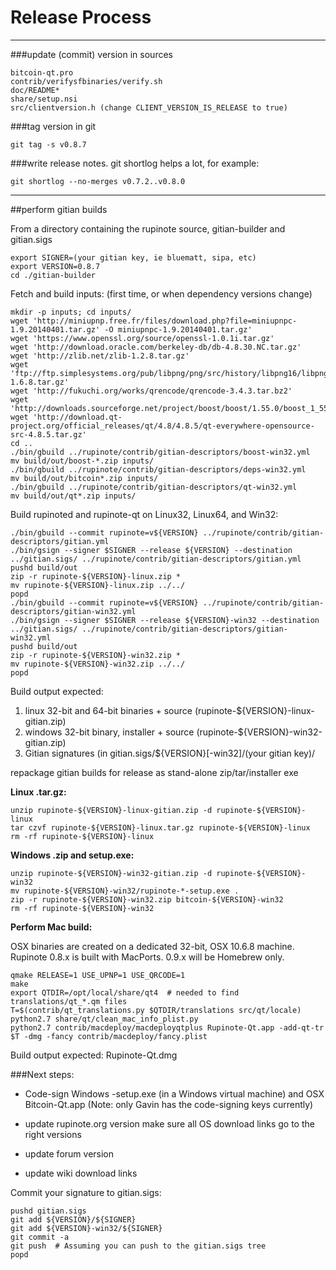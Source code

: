 Release Process
====================

* * *

###update (commit) version in sources


	bitcoin-qt.pro
	contrib/verifysfbinaries/verify.sh
	doc/README*
	share/setup.nsi
	src/clientversion.h (change CLIENT_VERSION_IS_RELEASE to true)

###tag version in git

	git tag -s v0.8.7

###write release notes. git shortlog helps a lot, for example:

	git shortlog --no-merges v0.7.2..v0.8.0

* * *

##perform gitian builds

 From a directory containing the rupinote source, gitian-builder and gitian.sigs
  
	export SIGNER=(your gitian key, ie bluematt, sipa, etc)
	export VERSION=0.8.7
	cd ./gitian-builder

 Fetch and build inputs: (first time, or when dependency versions change)

	mkdir -p inputs; cd inputs/
	wget 'http://miniupnp.free.fr/files/download.php?file=miniupnpc-1.9.20140401.tar.gz' -O miniupnpc-1.9.20140401.tar.gz'
	wget 'https://www.openssl.org/source/openssl-1.0.1i.tar.gz'
	wget 'http://download.oracle.com/berkeley-db/db-4.8.30.NC.tar.gz'
	wget 'http://zlib.net/zlib-1.2.8.tar.gz'
	wget 'ftp://ftp.simplesystems.org/pub/libpng/png/src/history/libpng16/libpng-1.6.8.tar.gz'
	wget 'http://fukuchi.org/works/qrencode/qrencode-3.4.3.tar.bz2'
	wget 'http://downloads.sourceforge.net/project/boost/boost/1.55.0/boost_1_55_0.tar.bz2'
	wget 'http://download.qt-project.org/official_releases/qt/4.8/4.8.5/qt-everywhere-opensource-src-4.8.5.tar.gz'
	cd ..
	./bin/gbuild ../rupinote/contrib/gitian-descriptors/boost-win32.yml
	mv build/out/boost-*.zip inputs/
	./bin/gbuild ../rupinote/contrib/gitian-descriptors/deps-win32.yml
	mv build/out/bitcoin*.zip inputs/
	./bin/gbuild ../rupinote/contrib/gitian-descriptors/qt-win32.yml
	mv build/out/qt*.zip inputs/

 Build rupinoted and rupinote-qt on Linux32, Linux64, and Win32:
  
	./bin/gbuild --commit rupinote=v${VERSION} ../rupinote/contrib/gitian-descriptors/gitian.yml
	./bin/gsign --signer $SIGNER --release ${VERSION} --destination ../gitian.sigs/ ../rupinote/contrib/gitian-descriptors/gitian.yml
	pushd build/out
	zip -r rupinote-${VERSION}-linux.zip *
	mv rupinote-${VERSION}-linux.zip ../../
	popd
	./bin/gbuild --commit rupinote=v${VERSION} ../rupinote/contrib/gitian-descriptors/gitian-win32.yml
	./bin/gsign --signer $SIGNER --release ${VERSION}-win32 --destination ../gitian.sigs/ ../rupinote/contrib/gitian-descriptors/gitian-win32.yml
	pushd build/out
	zip -r rupinote-${VERSION}-win32.zip *
	mv rupinote-${VERSION}-win32.zip ../../
	popd

  Build output expected:

  1. linux 32-bit and 64-bit binaries + source (rupinote-${VERSION}-linux-gitian.zip)
  2. windows 32-bit binary, installer + source (rupinote-${VERSION}-win32-gitian.zip)
  3. Gitian signatures (in gitian.sigs/${VERSION}[-win32]/(your gitian key)/

repackage gitian builds for release as stand-alone zip/tar/installer exe

**Linux .tar.gz:**

	unzip rupinote-${VERSION}-linux-gitian.zip -d rupinote-${VERSION}-linux
	tar czvf rupinote-${VERSION}-linux.tar.gz rupinote-${VERSION}-linux
	rm -rf rupinote-${VERSION}-linux

**Windows .zip and setup.exe:**

	unzip rupinote-${VERSION}-win32-gitian.zip -d rupinote-${VERSION}-win32
	mv rupinote-${VERSION}-win32/rupinote-*-setup.exe .
	zip -r rupinote-${VERSION}-win32.zip bitcoin-${VERSION}-win32
	rm -rf rupinote-${VERSION}-win32

**Perform Mac build:**

  OSX binaries are created on a dedicated 32-bit, OSX 10.6.8 machine.
  Rupinote 0.8.x is built with MacPorts.  0.9.x will be Homebrew only.

	qmake RELEASE=1 USE_UPNP=1 USE_QRCODE=1
	make
	export QTDIR=/opt/local/share/qt4  # needed to find translations/qt_*.qm files
	T=$(contrib/qt_translations.py $QTDIR/translations src/qt/locale)
	python2.7 share/qt/clean_mac_info_plist.py
	python2.7 contrib/macdeploy/macdeployqtplus Rupinote-Qt.app -add-qt-tr $T -dmg -fancy contrib/macdeploy/fancy.plist

 Build output expected: Rupinote-Qt.dmg

###Next steps:

* Code-sign Windows -setup.exe (in a Windows virtual machine) and
  OSX Bitcoin-Qt.app (Note: only Gavin has the code-signing keys currently)

* update rupinote.org version
  make sure all OS download links go to the right versions

* update forum version

* update wiki download links

Commit your signature to gitian.sigs:

	pushd gitian.sigs
	git add ${VERSION}/${SIGNER}
	git add ${VERSION}-win32/${SIGNER}
	git commit -a
	git push  # Assuming you can push to the gitian.sigs tree
	popd

